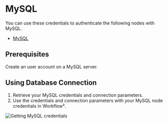 # MySQL

You can use these credentials to authenticate the following nodes with MySQL.
- [MySQL](/workflow/integrations/nodes/workflow-nodes-base.mySql/)

## Prerequisites

Create an user account on a MySQL server.

## Using Database Connection

1. Retrieve your MySQL credentials and connection parameters.
2. Use the credentials and connection parameters with your MySQL node credentials in Workflow².

![Getting MySQL credentials](/_images/integrations/credentials/mySql/using-database-connection.gif)
